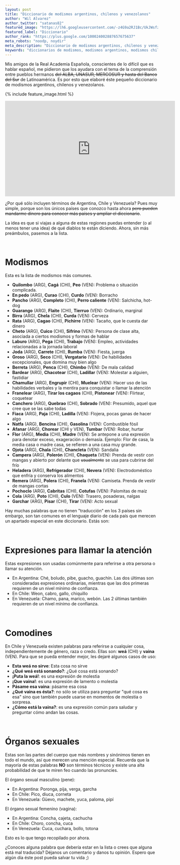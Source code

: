 ```yaml
---
layout: post
title: "Diccionario de modismos argentinos, chilenos y venezolanos"
author: "Wil Alvarez"
author_twitter: "satanas82"
featured_image: "https://lh6.googleusercontent.com/-z4G9a2RJ1Bc/UkJWsfzBSXI/AAAAAAAAAhY/9F_vYxak_JE/w419-h314-no/dictionary.jpg"
featured_label: "Diccionario"
author_rank: "https://plus.google.com/100024002887657675637"
meta_robots: "noodp, noydir"
meta_description: "Diccionario de modismos argentinos, chilenos y venezolanos"
keywords: "diccionarios de modismos, modismos argentinos, modismos chilenos, modismos venezolanos"
---
```


Mis amigos de la Real Academia Española, conscientes de lo difícil que es hablar español, me pidieron que los ayudara 
con el tema de la comprensión entre pueblos hermanos <del>del ALBA, UNASUR, MERCOSUR y hasta del Banco del Sur</del> 
de Latinoamérica. Es por esto que elaboré éste pequeño diccionario de modismos argentinos, chilenos y venezolanos.
<!-- summary -->

{% include feature_image.html %}

<div style="width:560px; margin: 0 auto;">
    <iframe width="560" height="315" src="http://www.youtube.com/embed/Xyp7xt-ygy0" frameborder="0" allowfullscreen></iframe>
</div>

¿Por qué sólo incluyen términos de Argentina, Chile y Venezuela? Pues muy simple, porque son los únicos países que conozco 
hasta ahora <del>pero pueden mandarme dinero para conocer más países y ampliar el diccionario</del>.

La idea es que si viajas a alguna de estas regiones puedas entender (o al menos tener una idea) de qué diablos 
te están diciendo. Ahora, sin más preámbulos, pasemos a la lista.

<br/>
<h1>Modismos</h1>

Esta es la lista de modismos más comunes.

* **Quilombo** (ARG), **Cagá** (CHI), **Peo** (VEN): Problema o situación complicada.
* **En pedo** (ARG), **Curao** (CHI), **Curdo** (VEN): Borracho
* **Pancho** (ARG), **Completo** (CHI), **Perro caliente** (VEN): Salchicha, hot-dog
* **Guarango** (ARG), **Flaite** (CHI), **Tierruo** (VEN): Ordinario, marginal
* **Birra** (ARG), **Chela** (CHI), **Curda** (VEN): Cerveza
* **Rata** (ARG), **Cagao** (CHI), **Pichirre** (VEN): Tacaño, que le cuesta dar dinero
* **Cheto** (ARG), **Cuico** (CHI), **Sifrino** (VEN): Persona de clase alta, asociada a ciertos modismos y formas de hablar
* **Laburo** (ARG), **Pega** (CHI), **Trabajo** (VEN): Empleo, actividades relacionadas a la jornada laboral
* **Joda** (ARG), **Carrete** (CHI), **Rumba** (VEN): Fiesta, juerga
* **Groso** (ARG), **Seco** (CHI), **Vergatario** (VEN): De habilidades excepcionales, que domina muy bien algo
* **Berreta** (ARG), **Penca** (CHI), **Chimbo** (VEN): De mala calidad
* **Bardear** (ARG), **Chacotear** (CHI), **Ladillar** (VEN): Molestar a alguien, fastidiar
* **Chamullar** (ARG), **Engrupir** (CHI), **Muelear** (VEN): Hacer uso de las habilidades verbales y la mentira para conquistar 
    o llamar la atención
* **Franelear** (ARG), **Tirar los cagaos** (CHI), **Pistonear** (VEN): Flirtear, coquetear
* **Canchero** (ARG), **Quebrao** (CHI), **Sobrado** (VEN): Presumido, aquel que cree que se las sabe todas
* **Fiaca** (ARG), **Paja** (CHI), **Ladilla** (VEN): Flojera, pocas ganas de hacer algo
* **Natfa** (ARG), **Bencina** (CHI), **Gasolina** (VEN): Combustible fósil
* **Afanar** (ARG), **Chorear** (CHI y VEN), **Tumbar** (VEN): Robar, hurtar
* **Flor** (ARG), **Media** (CHI), **Madre** (VEN): Se antepone a una expresión para denotar exceso, exageración o demasía.
  Ejemplo: Flor de casa, la media casa o madre casa, se refieren a una casa muy grande.
* **Ojota** (ARG), **Chala** (CHI), **Chancleta** (VEN): Sandalia
* **Campera** (ARG), **Polerón** (CHI), **Chaqueta** (VEN): Prenda de vestir con mangas y abierto por delante que 
    <del>usualmente</del> se usa para cubrirse del frío
* **Heladera** (ARG), **Refrigerador** (CHI), **Nevera** (VEN): Electrodoméstico que enfría y conserva los alimentos
* **Remera** (ARG), **Polera** (CHI), **Franela** (VEN): Camiseta. Prenda de vestir de mangas cortas
* **Pochoclo** (ARG), **Cabritas** (CHI), **Cotufas** (VEN): Palomitas de maíz
* **Cola** (ARG), **Poto** (CHI), **Culo** (VEN): Trasero, posaderas, nalgas
* **Garchar** (ARG), **Pisar** (CHI), **Tirar** (VEN): Acto sexual


Hay muchas palabras que no tienen "traducción" en los 3 países sin embargo, son tan comunes en el lenguaje diario de 
cada país que merecen un apartado especial en este diccionario. Estás son:

<br/>
<h1>Expresiones para llamar la atención</h1>

Estas expresiones son usadas comúnmente para referirse a otra persona o llamar su atención.

* En Argentina: Ché, boludo, pibe, guacho, guachín. Las dos últimas son consideradas expresiones ordinarias, mientras
    que las dos primeras requieren de un nivel mínimo de confianza.
* En Chile: Weon, cabro, gallo, chiquillo
* En Venezuela: Chamo, pana, marico, webón. Las 2 últimas también requieren de un nivel mínimo de 
    confianza.


<br/>
<h1>Comodines</h1>

En Chile y Venezuela existen palabras para referirse a cualquier cosa, independientemente de género, raza o credo. Ellas son: 
**weá** (CHI) y **vaina** (VEN). Para que se pueda entender mejor, les dejaré algunos casos de uso:

* **Esta weá no sirve**: Esta cosa no sirve
* **¿Qué weá está sonando?**: ¿Qué cosa está sonando?
* **¡Puta la weá!**: es una expresión de molestia
* **¡Que vaina!**: es una expresión de lamento o molestia
* **Pásame esa vaina**: pásame esa cosa
* **¿Qué vaina es ésta?**: no sólo se utiliza para preguntar "qué cosa es esa" sino que también puede usarse en momentos
  de molestia o sorpresa.
* **¿Cómo está la vaina?**: es una expresión común para saludar y preguntar cómo andan las cosas.


<br/>
<h1>Órganos sexuales</h1>

Estas son las partes del cuerpo que más nombres y sinónimos tienen en todo el mundo, así que merecen una mención especial.
Recuerda que la mayoría de estas palabras **NO** son términos técnicos y existe una alta probabilidad de que te miren feo
cuando las pronuncies.

El órgano sexual masculino (pene):

* En Argentina: Poronga, pija, verga, garcha
* En Chile: Pico, diuca, corneta
* En Venezuela: Güevo, machete, yuca, paloma, pipí

El órgano sexual femenino (vagina):

* En Argentina: Concha, cajeta, cachucha
* En Chile: Choro, concha, cuca
* En Venezuela: Cuca, cuchara, bollo, totona

Esto es lo que tengo recopilado por ahora.

¿Conoces alguna palabra que debería estar en la lista o crees que alguna 
está mal traducida? Déjanos un comentario y danos tu opinión. Espero que algún día éste post pueda salvar tu vida ;)
